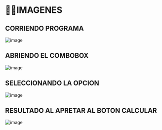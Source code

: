 # 👨‍💻IMAGENES
## CORRIENDO PROGRAMA
![image](https://github.com/user-attachments/assets/bc371dac-b08b-417b-b3cf-61fe31871b75)
## ABRIENDO EL COMBOBOX
![image](https://github.com/user-attachments/assets/b4ae85a8-84bd-40df-bd37-c416b9df064f)
## SELECCIONANDO LA OPCION
![image](https://github.com/user-attachments/assets/cab904a4-1a81-488e-8554-6a673944f774)
## RESULTADO AL APRETAR AL BOTON CALCULAR
![image](https://github.com/user-attachments/assets/d86c034d-6637-4e7f-a184-ab50c10794e3)
